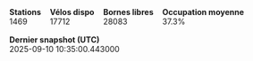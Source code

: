 <div style="display:flex;gap:16px;flex-wrap:wrap;margin:8px 0 16px 0">
  <div><b>Stations</b><br/>1469</div>
  <div><b>Vélos dispo</b><br/>17712</div>
  <div><b>Bornes libres</b><br/>28083</div>
  <div><b>Occupation moyenne</b><br/>37.3%</div>
  <div><b>Dernier snapshot (UTC)</b><br/>2025-09-10 10:35:00.443000</div>
</div>